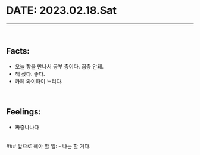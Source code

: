 # DATE: 2023.02.18.Sat
<hr>
<br>

## Facts: 
- 오늘 향을 만나서 공부 중이다. 집중 안돼.
- 책 샀다. 좋다. 
- 카페 와이파이 느리다.
<br>

## Feelings: 
- 짜증나나다
<br>
### 앞으로 해야 할 일: 
- 나는 할 거다.